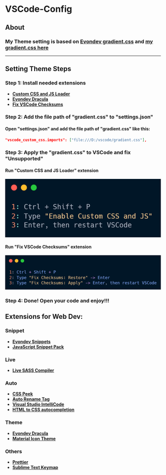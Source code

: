 # VSCode-Config

## About

### My Theme setting is based on [**Evondev gradient.css**](https://github.com/evondev/evondev-dracula/blob/master/gradient.css) and [**my gradient.css here**](assets/css/gradient.css)

---

## Setting Theme Steps

### Step 1: Install needed extensions

-   [**Custom CSS and JS Loader**](https://marketplace.visualstudio.com/items?itemName=be5invis.vscode-custom-css)
-   [**Evondev Dracula**](https://marketplace.visualstudio.com/items?itemName=evondev.dracula-high-contrast)
-   [**Fix VSCode Checksums**](https://marketplace.visualstudio.com/items?itemName=lehni.vscode-fix-checksums)

### Step 2: Add the file path of "gradient.css" to "settings.json"

#### Open "settings.json" and add the file path of "gradient.css" like this:

<!-- ![File Path](assets/filepath.png) -->

```json
"vscode_custom_css.imports": ["file:///D:/vscode/gradient.css"],
```

### Step 3: Apply the "gradient.css" to VSCode and fix "Unsupported"

#### Run "Custom CSS and JS Loader" extension

![File Path](assets/customCSS_Ext.png)

#### Run "Fix VSCode Checksums" extension

![File Path](assets/fixChecksums_Ext.png)

### Step 4: Done! Open your code and enjoy!!!

## Extensions for Web Dev:

### Snippet

-   [**Evondev Snippets**](https://marketplace.visualstudio.com/items?itemName=evondev.evondev-snippets)
-   [**JavaScript Snippet Pack**](https://marketplace.visualstudio.com/items?itemName=akamud.vscode-javascript-snippet-pack)

### Live

-   [**Live SASS Compiler**](https://marketplace.visualstudio.com/items?itemName=ritwickdey.live-sass)

### Auto

-   [**CSS Peek**](https://marketplace.visualstudio.com/items?itemName=pranaygp.vscode-css-peek)
-   [**Auto Rename Tag**](https://marketplace.visualstudio.com/items?itemName=formulahendry.auto-rename-tag)
-   [**Visual Studio IntelliCode**](https://marketplace.visualstudio.com/items?itemName=VisualStudioExptTeam.vscodeintellicode)
-   [**HTML to CSS autocompletion**](https://marketplace.visualstudio.com/items?itemName=solnurkarim.html-to-css-autocompletion)

### Theme

-   [**Evondev Dracula**](https://marketplace.visualstudio.com/items?itemName=evondev.dracula-high-contrast)
-   [**Material Icon Theme**](https://marketplace.visualstudio.com/items?itemName=PKief.material-icon-theme)

### Others

-   [**Prettier**](https://marketplace.visualstudio.com/items?itemName=esbenp.prettier-vscode)
-   [**Sublime Text Keymap**](https://marketplace.visualstudio.com/items?itemName=ms-vscode.sublime-keybindings)
